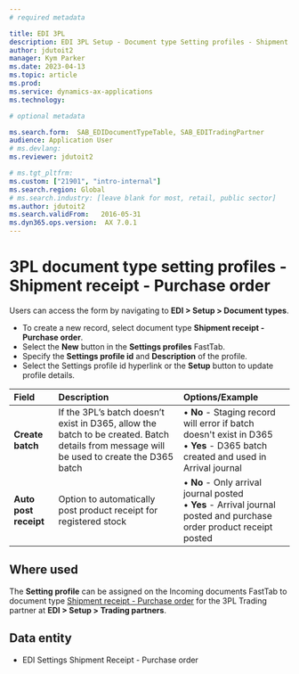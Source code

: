 ```yaml
---
# required metadata

title: EDI 3PL
description: EDI 3PL Setup - Document type Setting profiles - Shipment receipt - Purchase order
author: jdutoit2
manager: Kym Parker
ms.date: 2023-04-13
ms.topic: article
ms.prod: 
ms.service: dynamics-ax-applications
ms.technology: 

# optional metadata

ms.search.form:  SAB_EDIDocumentTypeTable, SAB_EDITradingPartner
audience: Application User
# ms.devlang: 
ms.reviewer: jdutoit2

# ms.tgt_pltfrm: 
ms.custom: ["21901", "intro-internal"]
ms.search.region: Global
# ms.search.industry: [leave blank for most, retail, public sector]
ms.author: jdutoit2
ms.search.validFrom:   2016-05-31
ms.dyn365.ops.version:  AX 7.0.1
---
```


# 3PL document type setting profiles - Shipment receipt - Purchase order

Users can access the form by navigating to **EDI > Setup > Document types**.

- To create a new record, select document type **Shipment receipt - Purchase order**.
- Select the **New** button in the **Settings profiles** FastTab.
- Specify the **Settings profile id** and **Description** of the profile.
- Select the Settings profile id hyperlink or the **Setup** button to update profile details.

**Field**           |	**Description**	                          | **Options/Example**
:-------            |:-------                                   |:----------
**Create batch**    | If the 3PL’s batch doesn’t exist in D365, allow the batch to be created. Batch details from message will be used to create the D365 batch	| • **No** - Staging record will error if batch doesn't exist in D365 <br> • **Yes** - D365 batch created and used in Arrival journal
**Auto post receipt** |	Option to automatically post product receipt for registered stock	| • **No** - Only arrival journal posted <br> • **Yes** - Arrival journal posted and purchase order product receipt posted

## Where used
The **Setting profile** can be assigned on the Incoming documents FastTab to document type [Shipment receipt - Purchase order](../../DOCUMENTS/Shipment-receipt-Purchase-order.md) for the 3PL Trading partner at **EDI > Setup > Trading partners**.

## Data entity
- EDI Settings Shipment Receipt - Purchase order
